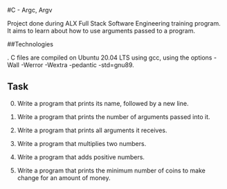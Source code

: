 #C - Argc, Argv

Project done during ALX Full Stack Software Engineering training program. It aims to learn about how to use arguments passed to a program.

##Technologies

. C files are compiled on Ubuntu 20.04 LTS using gcc, using the options -Wall -Werror -Wextra -pedantic -std=gnu89.

## Task
0. Write a program that prints its name, followed by a new line.

1. Write a program that prints the number of arguments passed into it.

2. Write a program that prints all arguments it receives.

3. Write a program that multiplies two numbers.

4. Write a program that adds positive numbers.

5. Write a program that prints the minimum number of coins to make change
for an amount of money.
